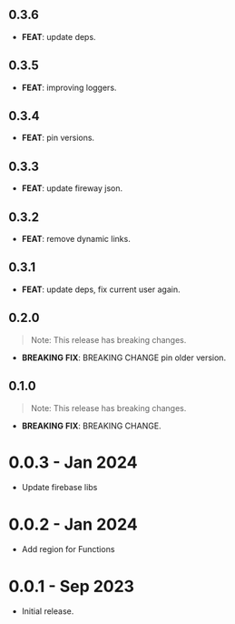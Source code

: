 ## 0.3.6

 - **FEAT**: update deps.

## 0.3.5

 - **FEAT**: improving loggers.

## 0.3.4

 - **FEAT**: pin versions.

## 0.3.3

 - **FEAT**: update fireway json.

## 0.3.2

 - **FEAT**: remove dynamic links.

## 0.3.1

 - **FEAT**: update deps, fix current user again.

## 0.2.0

> Note: This release has breaking changes.

 - **BREAKING** **FIX**: BREAKING CHANGE pin older version.

## 0.1.0

> Note: This release has breaking changes.

 - **BREAKING** **FIX**: BREAKING CHANGE.

# 0.0.3 - Jan 2024

- Update firebase libs

# 0.0.2 - Jan 2024

- Add region for Functions

# 0.0.1 - Sep 2023

- Initial release.
